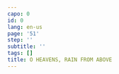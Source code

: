 ```yaml
---
capo: 0
id: 0
lang: en-us
page: '51'
step: ''
subtitle: ''
tags: []
title: O HEAVENS, RAIN FROM ABOVE
---
```

